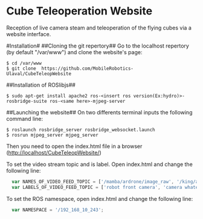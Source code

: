 Cube Teleoperation Website
==============================
Reception of live camera steam and teleoperation of the flying cubes via a website interface.


#Installation#
##Cloning the git repertory##
Go to the localhost repertory (by default "/var/www") and clone the website's page:
```shell
$ cd /var/www
$ git clone  https://github.com/MobileRobotics-Ulaval/CubeTeleopWebsite
```

##Installation of ROSlibjs##
```shell
$ sudo apt-get install apache2 ros-<insert ros version(Ex:hydro)>-rosbridge-suite ros-<same here>-mjpeg-server

```

##Launching the website##
On two differents terminal inputs the following command line:
```shell
$ roslaunch rosbridge_server rosbridge_websocket.launch
$ rosrun mjpeg_server mjpeg_server
```
Then you need to open the index.html file in a browser ([http://localhost/CubeTeleopWebsite/](http://localhost/CubeTeleopWebsite/))

To set the video stream topic and is label. Open index.html and change the following line:
```javascript
  var NAMES_OF_VIDEO_FEED_TOPIC = ['/mamba/ardrone/image_raw', '/king/ardrone/image_raw'];
  var LABELS_OF_VIDEO_FEED_TOPIC = ['robot front camera', 'camera whatever'];
```
To set the ROS namespace, open index.html and change the following line:
```javascript
  var NAMESPACE = '/192_168_10_243';
```
